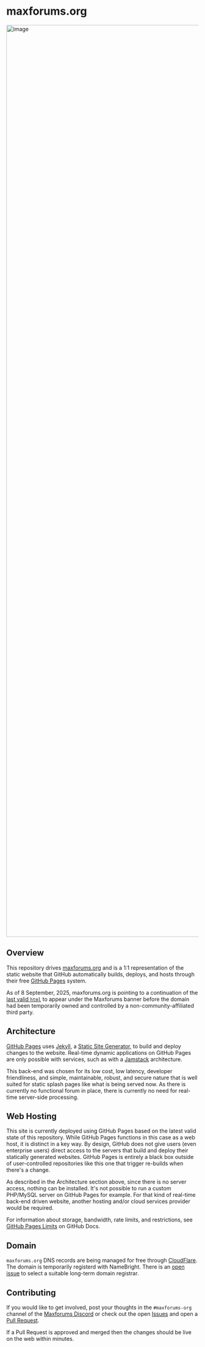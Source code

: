 # maxforums.org

<img width="3354" height="2382" alt="image" src="https://github.com/user-attachments/assets/34f92509-f220-4d2f-bf90-f3363af2af17" /><br>

## Overview

This repository drives [maxforums.org](https://maxforums.org) and is a 1:1 representation of the static website that GitHub automatically builds, deploys, and hosts through their free [GitHub Pages](https://docs.github.com/en/pages) system.

As of 8 September, 2025, maxforums.org is pointing to a continuation of the [last valid `html`](https://web.archive.org/web/20231205223116/https://www.maxforums.org/) to appear under the Maxforums banner before the domain had been temporarily owned and controlled by a non-community-affiliated third party.

## Architecture

[GitHub Pages](https://docs.github.com/en/pages) uses [Jekyll](https://jekyllrb.com), a [Static Site Generator](https://en.wikipedia.org/wiki/Static_site_generator), to build and deploy changes to the website. Real-time dynamic applications on GitHub Pages are only possible with services, such as with a [Jamstack](https://en.wikipedia.org/wiki/JavaScript_stack#JAMstack) architecture.

This back-end was chosen for its low cost, low latency, developer friendliness, and simple, maintainable, robust, and secure nature that is well suited for static splash pages like what is being served now. As there is currently no functional forum in place, there is currently no need for real-time server-side processing.

## Web Hosting

This site is currently deployed using GitHub Pages based on the latest valid state of this repository. While GitHub Pages functions in this case as a web host, it is distinct in a key way. By design, GitHub does not give users (even enterprise users) direct access to the servers that build and deploy their statically generated websites. GitHub Pages is entirely a black box outside of user-controlled repositories like this one that trigger re-builds when there's a change.

As described in the Architecture section above, since there is no server access, nothing can be installed. It's not possible to run a custom PHP/MySQL server on GitHub Pages for example. For that kind of real-time back-end driven website, another hosting and/or cloud services provider would be required.

For information about storage, bandwidth, rate limits, and restrictions, see [GitHub Pages Limits](https://docs.github.com/en/pages/getting-started-with-github-pages/github-pages-limits) on GitHub Docs.

## Domain

`maxforums.org` DNS records are being managed for free through [CloudFlare](https://www.cloudflare.com/plans/free/). The domain is temporarily registerd with NameBright. There is an [open issue](https://github.com/maxforums/maxforums.org/issues/6) to select a suitable long-term domain registrar.

## Contributing

If you would like to get involved, post your thoughts in the `#maxforums-org` channel of the [Maxforums Discord](https://discord.com/invite/b9Qbqfe) or check out the open [Issues](https://github.com/maxforums/maxforums.org/issues) and open a [Pull Request]([url](https://github.com/maxforums/maxforums.org/pulls)).

If a Pull Request is approved and merged then the changes should be live on the web within minutes.
